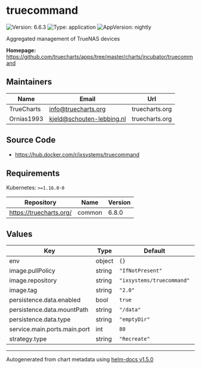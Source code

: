 # truecommand

![Version: 6.6.3](https://img.shields.io/badge/Version-6.6.3-informational?style=flat-square) ![Type: application](https://img.shields.io/badge/Type-application-informational?style=flat-square) ![AppVersion: nightly](https://img.shields.io/badge/AppVersion-nightly-informational?style=flat-square)

Aggregated management of TrueNAS devices

**Homepage:** <https://github.com/truecharts/apps/tree/master/charts/incubator/truecommand>

## Maintainers

| Name | Email | Url |
| ---- | ------ | --- |
| TrueCharts | info@truecharts.org | truecharts.org |
| Ornias1993 | kjeld@schouten-lebbing.nl | truecharts.org |

## Source Code

* <https://hub.docker.com/r/ixsystems/truecommand>

## Requirements

Kubernetes: `>=1.16.0-0`

| Repository | Name | Version |
|------------|------|---------|
| https://truecharts.org/ | common | 6.8.0 |

## Values

| Key | Type | Default | Description |
|-----|------|---------|-------------|
| env | object | `{}` |  |
| image.pullPolicy | string | `"IfNotPresent"` |  |
| image.repository | string | `"ixsystems/truecommand"` |  |
| image.tag | string | `"2.0"` |  |
| persistence.data.enabled | bool | `true` |  |
| persistence.data.mountPath | string | `"/data"` |  |
| persistence.data.type | string | `"emptyDir"` |  |
| service.main.ports.main.port | int | `80` |  |
| strategy.type | string | `"Recreate"` |  |

----------------------------------------------
Autogenerated from chart metadata using [helm-docs v1.5.0](https://github.com/norwoodj/helm-docs/releases/v1.5.0)
